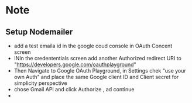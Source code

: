 # Note

## Setup Nodemailer

- add a test emaila id in the google coud console in OAuth Concent screen
- INIn the credententials screen add another Authorized redirect URI to  "https://developers.google.com/oauthplayground"
- Then Navigate to Google OAuth Playground, in Settings chek "use your own Auth" and place the same Google client ID and
  Client secret for simplicity perspective
- chose Gmail API and click Authorize , ad continue
- 
